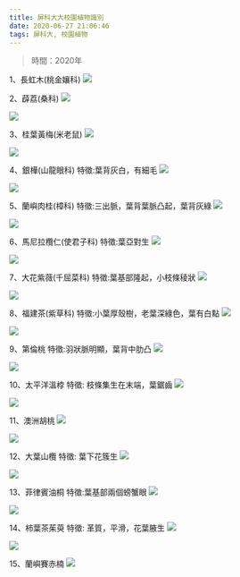 ```yaml
---
title: 屏科大大校園植物識別
date: 2020-06-27 21:06:46
tags: 屏科大, 校園植物
---
```

> 時間：2020年

1、長虹木(桃金孃科)
![](https://i.imgur.com/Nxe4Jiz.png)

2、薜荔(桑科)
![](https://i.imgur.com/PrSnAUj.png)

![](https://i.imgur.com/fT3KboU.png)

3、桂葉黃梅(米老鼠)
![](https://i.imgur.com/s4JtbBF.png)

![](https://i.imgur.com/ZXH60tX.png)

4、銀樺(山龍眼科)
特徵:葉背灰白，有細毛
![](https://i.imgur.com/XDbZztQ.png)

![](https://i.imgur.com/BI778ik.png)

5、蘭嶼肉桂(樟科)
特徵:三出脈，葉背葉脈凸起，葉背灰綠
![](https://i.imgur.com/baYn2VH.png)

![](https://i.imgur.com/bxit6I6.png)

6、馬尼拉欖仁(使君子科)
特徵:葉亞對生
![](https://i.imgur.com/rCNfQhD.png)

![](https://i.imgur.com/JFMxymQ.png)


7、大花紫薇(千屈菜科)
特徵:葉基部隆起，小枝條稜狀
![](https://i.imgur.com/xVixWnH.png)

![](https://i.imgur.com/lLbYYD1.png)

8、福建茶(紫草科)
特徵:小葉厚殼樹，老葉深綠色，葉有白點
![](https://i.imgur.com/Fu1lSgk.png)

![](https://i.imgur.com/y4vY1af.png)

9、第倫桃
特徵:羽狀脈明顯，葉背中肋凸
![](https://i.imgur.com/I3sLHYG.png)

![](https://i.imgur.com/Ofs9J3E.png)

10、太平洋溫桲
特徵: 枝條集生在末端，葉鋸齒
![](https://i.imgur.com/WDFDtxy.png)

![](https://i.imgur.com/vUM2BqT.png)

11、澳洲胡桃
![](https://i.imgur.com/vOsF8zk.png)

![](https://i.imgur.com/AwbXMMp.png)

12、大葉山欖
特徵: 葉下花簇生
![](https://i.imgur.com/8tbZbkK.png)

![](https://i.imgur.com/OOxYvsT.png)

13、菲律賓油桐
特徵:葉基部兩個螃蟹眼
![](https://i.imgur.com/knrM0Uc.png)

![](https://i.imgur.com/EYXv5He.png)

14、柿葉茶茱萸
特徵: 革質，平滑，花葉腋生
![](https://i.imgur.com/QC9rdNG.png)

![](https://i.imgur.com/APazsuL.png)

15、蘭嶼賽赤楠
![](https://i.imgur.com/l2aLwhJ.png)




